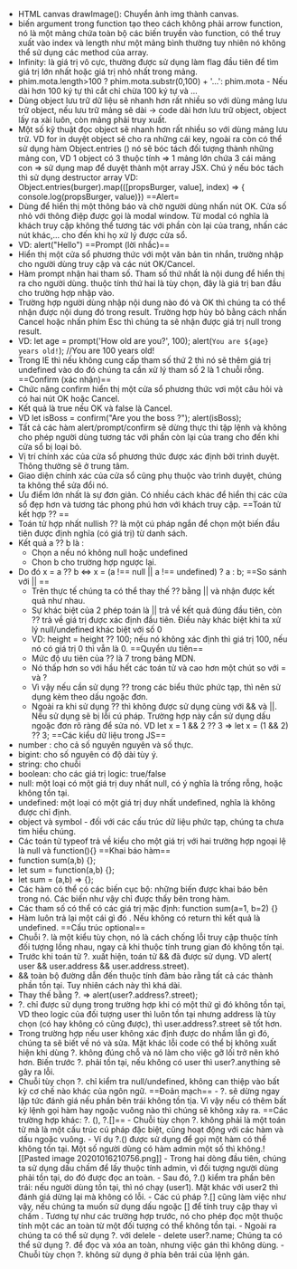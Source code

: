 - HTML canvas drawImage(): Chuyển ảnh img thành canvas.
- biến argument trong function tạo theo cách không phải arrow function, nó là một mảng chứa toàn bộ các biến truyền vào function, có thể truy xuất vào index và  length như một mảng bình thường tuy nhiên nó không thể sử dụng các method của array.
- Infinity: là giá trị vô cực, thường được sử dụng làm flag đầu tiên để tìm giá trị lớn nhất hoặc giá trị nhỏ nhất trong mảng.
- phim.mota.length>100 ? phim.mota.substr(0,100) + '...': phim.mota - Nếu dài hơn 100 ký tự thì cắt chỉ chừa 100 ký tự và ...
- Dùng object lưu trữ dữ liệu sẽ nhanh hơn rất nhiều so với dùng mảng lưu trữ object, nếu lưu trữ mảng sẽ dài -> code dài hơn lưu trữ object, object lấy ra xài luôn, còn mảng phải truy xuất.
- Một số kỹ thuật đọc object sẽ nhanh hơn rất nhiều so với dùng mảng lưu trữ. VD for in duyệt object sẽ cho ra những cái key, ngoài ra còn có thể sử dụng hàm Object.entries () nó sẽ bóc tách đối tượng thành những mảng con, VD 1 object có 3 thuộc tính => 1 mảng lớn chứa 3 cái mảng con => sử dụng map để duyệt thành một array JSX. Chú ý nếu bóc tách thì sử dụng destructor array VD: Object.entries(burger).map(([propsBurger, value], index) => { console.log(propsBurger, value)})
==Alert=
- Dùng để hiển thị một thông báo và chờ người dùng nhấn nút OK. Cửa số nhỏ với thông điệp được gọi là modal window. Từ modal có nghĩa là khách truy cập không thể tương tác với phần còn lại của trang, nhấn các nút khác,... cho đến khi họ xử lý được cửa sổ.
- VD: alert("Hello")
==Prompt (lời nhắc)==
- Hiển thị một cửa sổ phương thức với một văn bản tin nhắn, trường nhập cho người dùng truy cập và các nút OK/Cancel.
- Hàm prompt nhận hai tham số. Tham số thứ nhất là nội dung để hiển thị ra cho người dùng. thuộc tính thứ hai là tùy chọn, đây là giá trị ban đầu cho trường hợp nhập vào.
- Trường hợp người dùng nhập nội dung nào đó và OK thì chúng ta có thể nhận được nội dung đó trong result. Trường hợp hủy bỏ bằng cách nhấn Cancel hoặc nhấn phím Esc thì chúng ta sẽ nhận được giá trị null trong result.
- VD: let age = prompt('How old are you?', 100);  alert(`You are ${age} years old!`); //You are 100 years old!
- Trong IE thì nếu không cung cấp tham số thứ 2 thì nó sẽ thêm giá trị undefined vào do đó chúng ta cần xử lý tham số 2 là 1 chuỗi rỗng.
==Confirm (xác nhận)==
- Chức năng confirm hiển thị một cửa sổ phương thức vơi một câu hỏi và có hai nút OK hoặc Cancel.
- Kết quả là true nếu OK và false là Cancel.
- VD let isBoss = confirm("Are you the boss ?"); alert(isBoss);
- Tất cả các hàm alert/prompt/confirm sẽ dừng thực thi tập lệnh và không cho phép người dùng tương tác với phần còn lại của trang cho đến khi cửa sổ bị loại bỏ.
- Vị trí chính xác của cửa sổ phương thức được xác định bởi trình duyệt. Thông thường sẽ ở trung tâm.
- Giao diện chính xác của cửa sổ cũng phụ thuộc vào trình duyệt, chúng ta không thể sửa đổi nó.
- Ưu điểm lớn nhất là sự đơn giản. Có nhiều cách khác để hiển thị các cửa sổ đẹp hơn và tương tác phong phú hơn với khách truy cập.
==Toán tử kết hợp ?? ==
- Toán tử hợp nhất nullish ?? là một cú pháp ngắn để chọn một biến đầu tiên được định nghĩa (có giá trị) từ danh sách.
- Kết quả a ?? b là :
	- Chọn a nếu nó không null hoặc undefined
	- Chon b cho trường hợp ngược lại.
- Do đó x = a ?? b <=> x = (a !== null || a !== undefined) ? a : b;
	==So sánh với || ==
	- Trên thực tế chúng ta có thể thay thế ?? bằng || và nhận được kết quả như nhau.
	- Sự khác biệt của 2 phép toán là || trả về kết quả đúng đầu tiên, còn ?? trả về giá trị được xác định đầu tiên. Điều này khác biệt khi ta xử lý null/undefined khác biệt với số 0
	- VD: height = height ?? 100; nếu nó không xác định thì giá trị 100, nếu nó có giá trị 0 thì vẫn là 0.
	==Quyền ưu tiên==
	- Mức độ ưu tiên của ?? là 7 trong bảng MDN.
	- Nó thấp hơn so với hầu hết các toán tử và cao hơn một chút so với = và ?
	- Vì vậy nếu cần sử dụng ?? trong các biểu thức phức tạp, thì nên sử dụng kèm theo dấu ngoặc đơn.
	- Ngoài ra khi sử dụng ?? thì không được sử dụng cùng với && và ||. Nếu sử dụng sẽ bị lỗi cú pháp. Trường hợp này cần sử dụng dấu ngoặc đơn rõ ràng để sửa nó. VD let x = 1 && 2 ?? 3 => let x = (1 && 2) ?? 3;
==Các kiểu dữ liệu trong JS==
- number : cho cả số nguyên nguyên và số thực.
- bigint: cho số nguyên có độ dài tùy ý.
- string: cho chuỗi
- boolean: cho các giá trị logic: true/false
- null: một loại có một giá trị duy nhất null, có ý nghĩa là trống rỗng, hoặc không tồn tại.
- undefined: một loại có một giá trị duy nhất undefined, nghĩa là không được chỉ định.
- object và symbol - đối với các cấu trúc dữ liệu phức tạp, chúng ta chưa tìm hiểu chúng.
- Các toán tử typeof trả về kiểu cho một giá trị với hai trường hợp ngoại lệ là null và function(){}
==Khai báo hàm==
- function sum(a,b) {};
- let sum = function(a,b) {};
- let sum = (a,b) => {};
- Các hàm có thể có các biến cục bộ: những biến được khai báo bên trong nó. Các biến như vậy chỉ được thấy bên trong hàm.
- Các tham số có thể có các giá trị mặc định: function sum(a=1, b=2) {}
- Hàm luôn trả lại một cái gì đó . Nếu không có return thì kết quả là undefined.
==Cấu trúc optional==
- Chuỗi ?. là một kiểu tùy chọn, nó là cách chống lỗi truy cập thuộc tính đối tượng lồng nhau, ngay cả khi thuộc tính trung gian đó không tồn tại.
- Trước khi toán tử ?. xuất hiện, toán tử && đã được sử dụng. VD alert( user && user.address && user.address.street).
- && toàn bộ đường dẫn đến thuộc tính đảm bảo rằng tất cả các thành phần tồn tại. Tuy nhiên cách này thì khá dài.
- Thay thế bằng ?. => alert(user?.address?.street);
- ?. chỉ được sử dụng trong trường hợp khi có một thứ gì đó không tồn tại, VD theo logic của đối tượng user thì luôn tồn tại nhưng address là tùy chọn (có hay không có cũng được), thì user.address?.street sẽ tốt hơn.
- Trong trường hợp nếu user không xác định được do nhầm lẫn gì đó, chúng ta sẽ biết về nó và sửa. Mặt khác lỗi code có thể bị không xuất hiện khi dùng ?. không đúng chỗ và nó làm cho việc gỡ lối trở nên khó hơn. Biến trước ?. phải tồn tại, nếu không có user thì user?.anything sẽ gây ra lỗi.
- Chuỗi tùy chọn ?. chỉ kiểm tra null/undefined, không can thiệp vào bất kỳ cơ chế nào khác của ngôn ngữ.
	==Đoản mạch==
		- ?. sẽ dừng ngay lập tức đánh giá nếu phần bên trái không tồn tịa. Vì vậy nếu có thêm bất kỳ lệnh gọi hàm hay ngoặc vuông nào thì chúng sẽ không xảy ra.
	==Các trường hợp khác: ?. (), ?.[]==
		- Chuỗi tùy chọn ?. không phải là một toán tử mà là một cấu trúc cú pháp đặc biệt, cũng hoạt động với các hàm và dấu ngoặc vuông.
		- Ví dụ ?.() được sử dụng để gọi một hàm có thể không tồn tại. Một số người dùng có hàm admin một số thì không.![[Pasted image 20201016210756.png]]
		- Trong hai dòng đầu tiên, chúng ta sử dụng dấu chấm để lấy thuộc tính admin, vì đối tượng người dùng phải tồn tại, do đó được đọc an toàn.
		- Sau đó, ?.() kiểm tra phần bên trái: nếu người dùng tồn tại, thì nó chạy (user1). Mặt khác với user2 thì đánh giá dừng lại mà không có lỗi.
		- Các cú pháp ?.[] cũng làm việc như vậy, nếu chúng ta muốn sử dụng dấu ngoặc [] để tính truy cập thay vì chấm . Tương tự như các trường hợp trước, nó cho phép đọc một thuộc tính một các an toàn từ một đối tượng có thể không tồn tại.
		- Ngoài ra chúng ta có thể sử dụng ?. với delele
		- delete user?.name; Chúng ta có thể sử dụng ?. để đọc và xóa an toàn, nhưng việc gán thì không dùng.
		- Chuỗi tùy chọn ?. không sử dụng ở phía bên trái của lệnh gán.
	